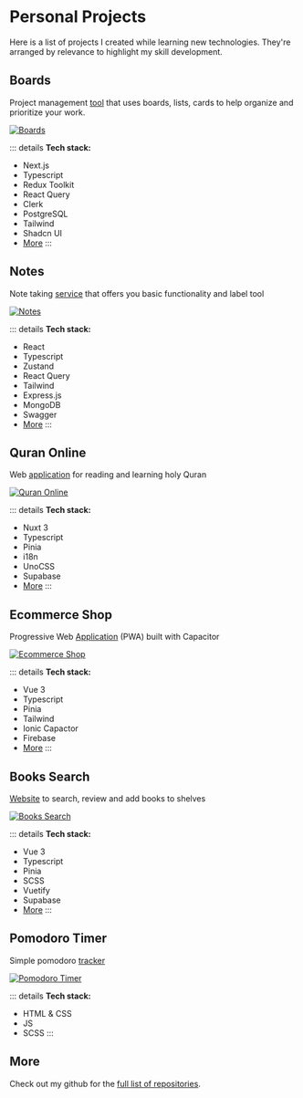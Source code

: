 # Personal Projects

Here is a list of projects I created while learning new technologies. They're arranged by relevance to highlight my skill development.

## Boards

Project management [tool](https://github.com/knull-a/boards) that uses boards, lists, cards
to help organize and prioritize your work.

[![Boards](https://knullasu-images.s3.eu-north-1.amazonaws.com/boards.webp "Boards")](https://boards-beta.vercel.app/)

::: details
**Tech stack:**
* Next.js
* Typescript
* Redux Toolkit
* React Query
* Clerk
* PostgreSQL
* Tailwind
* Shadcn UI
* [More](https://github.com/knull-a/boards/blob/main/package.json)
:::

## Notes

Note taking [service](https://github.com/knull-a/notes) that offers you basic functionality and label tool

[![Notes](https://knullasu-images.s3.eu-north-1.amazonaws.com/notes.webp "Notes")](https://github.com/knull-a/notes/)

::: details
**Tech stack:**
* React
* Typescript
* Zustand
* React Query
* Tailwind
* Express.js
* MongoDB
* Swagger
* [More](https://github.com/knull-a/notes/blob/main/package.json)
:::

## Quran Online

Web [application](https://github.com/knull-a/quran-online) for reading and learning holy Quran

[![Quran Online](https://knullasu-images.s3.eu-north-1.amazonaws.com/quran-online.webp "Quran Online")](https://main--cheery-tarsier-f5e7ce.netlify.app/)

::: details
**Tech stack:**
* Nuxt 3
* Typescript
* Pinia
* i18n
* UnoCSS
* Supabase
* [More](https://github.com/knull-a/quran-online/blob/main/package.json)
:::

## Ecommerce Shop

Progressive Web [Application](https://github.com/knull-a/quran-online) (PWA) built with Capacitor

[![Ecommerce Shop](https://knullasu-images.s3.eu-north-1.amazonaws.com/ecommerce-shop.webp "Ecommerce Shop")](https://main--profound-cranachan-ac655a.netlify.app/)

::: details
**Tech stack:**
* Vue 3
* Typescript
* Pinia
* Tailwind
* Ionic Capactor
* Firebase
* [More](https://github.com/knull-a/ecommerce-shop/blob/main/package.json)
:::

## Books Search

[Website](https://github.com/knull-a/books-search) to search, review and add books to shelves

[![Books Search](https://knullasu-images.s3.eu-north-1.amazonaws.com/books-search.webp "Books Search")](https://github.com/knull-a/books-search)

::: details
**Tech stack:**
* Vue 3
* Typescript
* Pinia
* SCSS
* Vuetify
* Supabase
* [More](https://github.com/knull-a/books-search/blob/main/package.json)
:::

## Pomodoro Timer

Simple pomodoro [tracker](https://github.com/knull-a/pomodoro-timer)

[![Pomodoro Timer](https://knullasu-images.s3.eu-north-1.amazonaws.com/pomodoro-timer.webp "Pomodoro Timer")](https://github.com/knull-a/pomodoro-timer)

::: details
**Tech stack:**
* HTML & CSS
* JS
* SCSS
:::

## More

Check out my github for the [full list of repositories](https://github.com/knull-a?tab=repositories).
